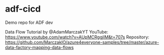 # adf-cicd
Demo repo for ADF dev

Data Flow Tutorial by @AdamMarczakYT
YouTube: https://www.youtube.com/watch?v=AUpMCRggjIM&t=707s
Repository: https://github.com/MarczakIO/azure4everyone-samples/tree/master/azure-data-factory-mapping-data-flows
